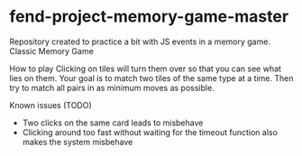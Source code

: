 # fend-project-memory-game-master
Repository created to practice a bit with JS events in a memory game. 
Classic Memory Game

How to play
Clicking on tiles will turn them over so that you can see what lies on them.
Your goal is to match two tiles of the same type at a time.
Then try to match all pairs in as minimum moves as possible.

Known issues (TODO)
  - Two clicks on the same card leads to misbehave
  - Clicking around too fast without waiting for the timeout function also makes the system misbehave 
